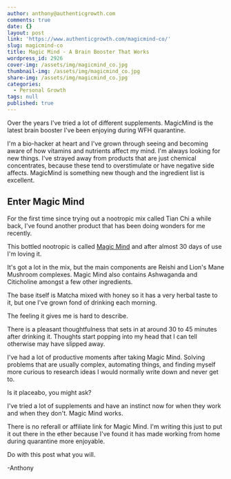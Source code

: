 ```yaml
---
author: anthony@authenticgrowth.com
comments: true
date: {}
layout: post
link: 'https://www.authenticgrowth.com/magicmind-co/'
slug: magicmind-co
title: Magic Mind - A Brain Booster That Works
wordpress_id: 2926
cover-img: /assets/img/magicmind_co.jpg
thumbnail-img: /assets/img/magicmind_co.jpg
share-img: /assets/img/magicmind_co.jpg
categories:
  - Personal Growth
tags: null
published: true
---
```

Over the years I've tried a lot of different supplements. MagicMind is the latest brain booster I've been enjoying during WFH quarantine.

I'm a bio-hacker at heart and I've grown through seeing and becoming aware of how vitamins and nutrients affect my mind. I'm always looking for new things. I've strayed away from products that are just chemical concentrates, because these tend to overstimulate or have negative side affects. MagicMind is something new though and the ingredient list is excellent.

## **Enter Magic Mind**

For the first time since trying out a nootropic mix called Tian Chi a while back, I've found another product that has been doing wonders for me recently. 

This bottled nootropic is called [Magic Mind](magicmind.co) and after almost 30 days of use I'm loving it.

It's got a lot in the mix, but the main components are Reishi and Lion's Mane Mushroom complexes. Magic Mind also contains Ashwaganda and Citicholine amongst a few other ingredients.

The base itself is Matcha mixed with honey so it has a very herbal taste to it, but one I've grown fond of drinking each morning.

The feeling it gives me is hard to describe.

There is a pleasant thoughtfulness that sets in at around 30 to 45 minutes after drinking it. Thoughts start popping into my head that I can tell otherwise may have slipped away.

I've had a lot of productive moments after taking Magic Mind. Solving problems that are usually complex, automating things, and finding myself more curious to research ideas I would normally write down and never get to.

Is it placeabo, you might ask?

I've tried a lot of supplements and have an instinct now for when they work and when they don't. Magic Mind works.

There is no referall or affiliate link for Magic Mind. I'm writing this just to put it out there in the ether because I've found it has made working from home during quarantine more enjoyable.

Do with this post what you will.

-Anthony
